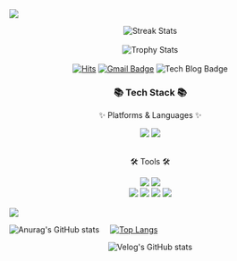 <img src="https://capsule-render.vercel.app/api?type=wave&color=auto&height=400&section=header&text=Welcome&nbsp;to&nbsp;Jingni&nbsp;House&fontSize=70" />


<div align=center>
	
  ![Streak Stats](https://github-readme-streak-stats.herokuapp.com/?user=jingni1115)
  <br>
  <br>
  ![Trophy Stats](https://github-profile-trophy.vercel.app/?username=jingni1115)
  <br>
  <br>
   [![Hits](https://hits.seeyoufarm.com/api/count/incr/badge.svg?url=https%3A%2F%2Fgithub.com%2Fjingni1115&count_bg=%2379C83D&title_bg=%23555555&icon=&icon_color=%23E7E7E7&title=hits&edge_flat=false)](https://hits.seeyoufarm.com)
  [![Gmail Badge](https://img.shields.io/badge/Gmail-d14836?style=flat-square&logo=Gmail&logoColor=white&link=mailto:vviian.2@gmail.com)](mailto:vviian.2@gmail.com)
  ![Tech Blog Badge](https://img.shields.io/github/followers/jingni1115?style=social)
</div>

<div align=center>
	<h3>📚 Tech Stack 📚</h3>
	<p>✨ Platforms & Languages ✨</p>
</div>
<div align="center">
	<img src="https://img.shields.io/badge/iOS-000000?style=flat&logo=ios&logoColor=white" />
	<img src="https://img.shields.io/badge/Swift-F05138?style=flat&logo=swift&logoColor=white" />
</div>
<br>
<div align=center>
	<p>🛠 Tools 🛠</p>
</div>
<div align=center>
	<img src="https://img.shields.io/badge/Visual%20Studio%20Code-007ACC?style=flat&logo=VisualStudioCode&logoColor=white" />
  <img src="https://img.shields.io/badge/Xcode-147EFB?style=flat&logo=xcode&logoColor=white" />
	<br>
	<img src="https://img.shields.io/badge/Notion-000000?style=flat&logo=notion&logoColor=white" />
  <img src="https://img.shields.io/badge/Velog-20C997?style=flat&logo=Velog&logoColor=white" />
	<img src="https://img.shields.io/badge/GitHub-181717?style=flat&logo=GitHub&logoColor=white" />
	<img src="https://img.shields.io/badge/iTerm2-000000?style=for-the-badge&logo=iterm2&logoColor=white" />
</div>

<br>

<img src="https://github.com/jingni1115/jingni1115/blob/output/github-contribution-grid-snake.svg"/>

<br>

![Anurag's GitHub stats](https://github-readme-stats.vercel.app/api?username=jingni1115&hide=contribs,prs,issues&show_icons=true&theme=light) &nbsp;&nbsp;&nbsp; [![Top Langs](https://github-readme-stats.vercel.app/api/top-langs/?username=jingni1115&layout=compact)](https://github.com/anuraghazra/github-readme-stats)

<div align=center>

![Velog's GitHub stats](https://velog-readme-stats.vercel.app/api?name=jingni1115)

</div>
